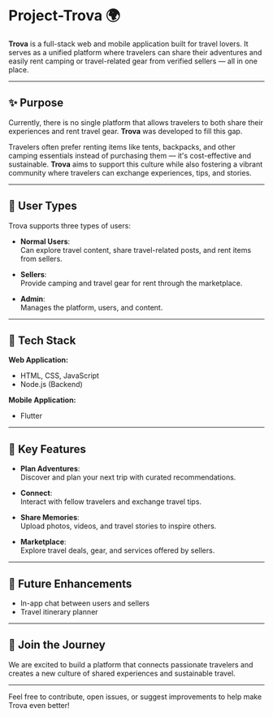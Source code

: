 # Project-Trova 🌍

**Trova** is a full-stack web and mobile application built for travel lovers. It serves as a unified platform where travelers can share their adventures and easily rent camping or travel-related gear from verified sellers — all in one place.

---

## ✨ Purpose

Currently, there is no single platform that allows travelers to both share their experiences and rent travel gear. **Trova** was developed to fill this gap. 

Travelers often prefer renting items like tents, backpacks, and other camping essentials instead of purchasing them — it's cost-effective and sustainable. **Trova** aims to support this culture while also fostering a vibrant community where travelers can exchange experiences, tips, and stories.

---

## 👥 User Types

Trova supports three types of users:

- **Normal Users**:  
  Can explore travel content, share travel-related posts, and rent items from sellers.

- **Sellers**:  
  Provide camping and travel gear for rent through the marketplace.

- **Admin**:  
  Manages the platform, users, and content.

---

## 🔧 Tech Stack

**Web Application:**

- HTML, CSS, JavaScript  
- Node.js (Backend)

**Mobile Application:**

- Flutter

---

## 🌟 Key Features

- **Plan Adventures**:  
  Discover and plan your next trip with curated recommendations.

- **Connect**:  
  Interact with fellow travelers and exchange travel tips.

- **Share Memories**:  
  Upload photos, videos, and travel stories to inspire others.

- **Marketplace**:  
  Explore travel deals, gear, and services offered by sellers.

---

## 🚀 Future Enhancements

- In-app chat between users and sellers  
- Travel itinerary planner  

---

## 🤝 Join the Journey

We are excited to build a platform that connects passionate travelers and creates a new culture of shared experiences and sustainable travel.

---

Feel free to contribute, open issues, or suggest improvements to help make Trova even better!

